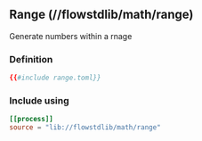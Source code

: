 ## Range (//flowstdlib/math/range)
Generate numbers within a rnage
 
### Definition
```toml
{{#include range.toml}}
```

### Include using
```toml
[[process]]
source = "lib://flowstdlib/math/range"
```
